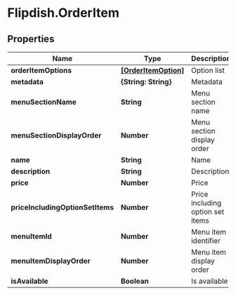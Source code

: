 # Flipdish.OrderItem

## Properties
Name | Type | Description | Notes
------------ | ------------- | ------------- | -------------
**orderItemOptions** | [**[OrderItemOption]**](OrderItemOption.md) | Option list | [optional] 
**metadata** | **{String: String}** | Metadata | [optional] 
**menuSectionName** | **String** | Menu section name | [optional] 
**menuSectionDisplayOrder** | **Number** | Menu section display order | [optional] 
**name** | **String** | Name | [optional] 
**description** | **String** | Description | [optional] 
**price** | **Number** | Price | [optional] 
**priceIncludingOptionSetItems** | **Number** | Price including option set items | [optional] 
**menuItemId** | **Number** | Menu item identifier | [optional] 
**menuItemDisplayOrder** | **Number** | Menu item display order | [optional] 
**isAvailable** | **Boolean** | Is available | [optional] 


